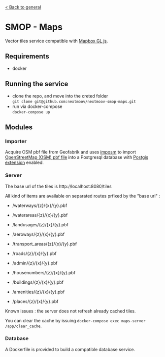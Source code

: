 [< Back to general](https://github.com/nextmoov/nextmoov-smop-general)

# SMOP - Maps

Vector tiles service compatible with [Mapbox GL js](https://github.com/mapbox/mapbox-gl-js).


## Requirements
  - docker


## Running the service
- clone the repo, and move into the creted folder  
   `git clone git@github.com:nextmoov/nextmoov-smop-maps.git`
- run via docker-compose  
  `docker-compose up`


## Modules

### Importer

Acquire OSM pbf file from Geofabrik and uses [imposm](https://imposm.org/) to import [OpenStreetMap (OSM) pbf file](https://wiki.openstreetmap.org/wiki/PBF_Format) into a Postgresql database with [Postgis extension](https://postgis.net/) enabled.

### Server

The base url of the tiles is http://localhost:8080/tiles

All kind of items are available on separated routes prfixed by the "base url" :

* /waterways/{z}/{x}/{y}.pbf
* /waterareas/{z}/{x}/{y}.pbf
* /landusages/{z}/{x}/{y}.pbf
* /aeroways/{z}/{x}/{y}.pbf
* /transport_areas/{z}/{x}/{y}.pbf

* /roads/{z}/{x}/{y}.pbf
* /admin/{z}/{x}/{y}.pbf
* /housenumbers/{z}/{x}/{y}.pbf
* /buildings/{z}/{x}/{y}.pbf
* /amenities/{z}/{x}/{y}.pbf
* /places/{z}/{x}/{y}.pbf

Known issues : the server does not refresh already cached tiles.

You can clear the cache by issuing `docker-compose exec maps-server /app/clear_cache`.

### Database

A Dockerfile is provided to build a compatible database service.
